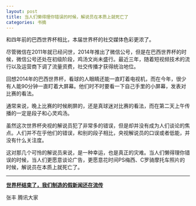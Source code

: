 ```yaml
---
layout: post
title: 当人们懒得理你错误的时候，解说员在本质上就死亡了
categories: 书摘
---
```


和四年前的巴西世界杯相比，本届世界杯的社交媒体色彩更浓了。

尽管微信在2011年就已经问世，2014年推出了微信公号，但是在巴西世界杯的时候，微信公号还处在初级阶段，鸡汤文尚未盛行。最近三年，随着短视频技术的流行以及运营商下调了流量资费，社交传播才获得统治地位。

回想2014年的巴西世界杯，看球的人眼睛还能一直盯着电视机，而在今年，很少有人能90分钟一直盯着大屏幕。他们时不时要看一下自己手里的小屏幕，发表对比赛的看法。

通常来说，晚上比赛的时候刷屏的，还是真球迷对比赛的看法，而在第二天上午传播的一定是段子和心灵鸡汤。

虽然这次世界杯央视的解说员犯了非常多的错误，但是却并没有成为人们谈论的焦点。人们并不在乎他们的错误，和别的段子相比，央视解说员的口误或者低能，并没有什么关注度。

这对那几个可怜的解说员来说，是一种幸运，也是真正的灾难。当人们懒得理你错误的时候，当人们更愿意谈论广告，更愿意花时间PS梅西、C罗骑摩托车照片的时候，解说员在本质上就死亡了。

---

**[世界杯结束了，我们制造的假新闻还在流传](https://mp.weixin.qq.com/s/NYeDDpc9FP31GaxMhMcRkg)**

张丰 腾讯大家